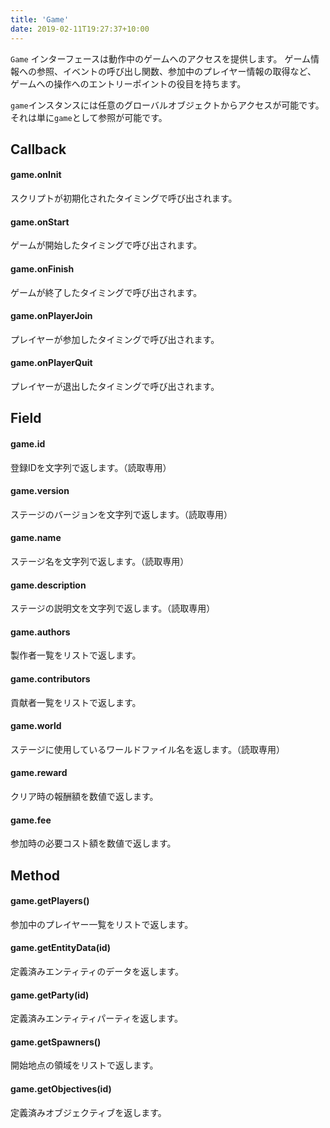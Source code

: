 ```yaml
---
title: 'Game'
date: 2019-02-11T19:27:37+10:00
---
```


`Game` インターフェースは動作中のゲームへのアクセスを提供します。
ゲーム情報への参照、イベントの呼び出し関数、参加中のプレイヤー情報の取得など、
ゲームへの操作へのエントリーポイントの役目を持ちます。

`game`インスタンスには任意のグローバルオブジェクトからアクセスが可能です。
それは単に`game`として参照が可能です。

## Callback

#### game.onInit

スクリプトが初期化されたタイミングで呼び出されます。

#### game.onStart

ゲームが開始したタイミングで呼び出されます。

#### game.onFinish

ゲームが終了したタイミングで呼び出されます。

#### game.onPlayerJoin

プレイヤーが参加したタイミングで呼び出されます。

#### game.onPlayerQuit

プレイヤーが退出したタイミングで呼び出されます。

###

## Field

#### game.id

登録IDを文字列で返します。（読取専用）

#### game.version

ステージのバージョンを文字列で返します。（読取専用）

#### game.name

ステージ名を文字列で返します。（読取専用）

#### game.description

ステージの説明文を文字列で返します。（読取専用）

#### game.authors

製作者一覧をリストで返します。

#### game.contributors

貢献者一覧をリストで返します。

#### game.world

ステージに使用しているワールドファイル名を返します。（読取専用）

#### game.reward

クリア時の報酬額を数値で返します。

#### game.fee

参加時の必要コスト額を数値で返します。

## Method

#### game.getPlayers()

参加中のプレイヤー一覧をリストで返します。

#### game.getEntityData(id)

定義済みエンティティのデータを返します。

#### game.getParty(id)

定義済みエンティティパーティを返します。

#### game.getSpawners()

開始地点の領域をリストで返します。

#### game.getObjectives(id)

定義済みオブジェクティブを返します。
